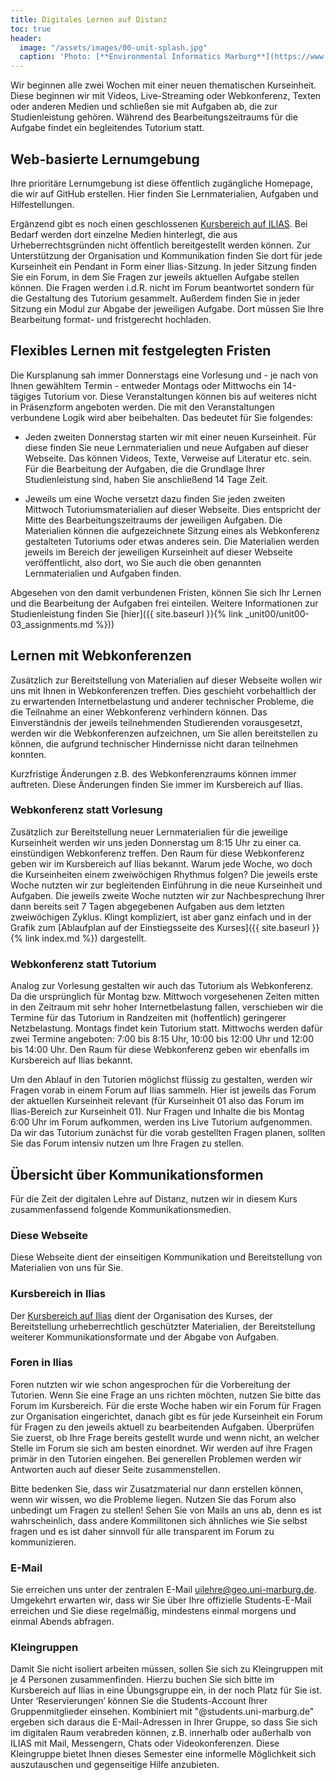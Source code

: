 ```yaml
---
title: Digitales Lernen auf Distanz
toc: true
header:
  image: "/assets/images/00-unit-splash.jpg"
  caption: 'Photo: [**Environmental Informatics Marburg**](https://www.flickr.com/environmentalinformatics-marburg/)'  
---
```


Wir beginnen alle zwei Wochen mit einer neuen thematischen Kurseinheit. Diese beginnen wir mit Videos, Live-Streaming oder Webkonferenz, Texten oder anderen Medien und schließen sie mit Aufgaben ab, die zur Studienleistung gehören. Während des Bearbeitungszeitraums für die Aufgabe findet ein begleitendes Tutorium statt.

## Web-basierte Lernumgebung

Ihre prioritäre Lernumgebung ist diese öffentlich zugängliche Homepage, die wir auf GitHub erstellen. Hier finden Sie Lernmaterialien, Aufgaben und Hilfestellungen.

Ergänzend gibt es noch einen geschlossenen [Kursbereich auf ILIAS](https://oer.uni-marburg.de/goto.php?target=crs_1858892&client_id=UNIMR). Bei Bedarf werden dort einzelne Medien hinterlegt, die aus Urheberrechtsgründen nicht öffentlich bereitgestellt werden können. Zur Unterstützung der Organisation und Kommunikation finden Sie dort für jede Kurseinheit ein Pendant in Form einer Ilias-Sitzung. In jeder Sitzung finden Sie ein Forum, in dem Sie Fragen zur jeweils aktuellen Aufgabe stellen können. Die Fragen werden i.d.R. nicht im Forum beantwortet sondern für die Gestaltung des Tutorium gesammelt. Außerdem finden Sie in jeder Sitzung ein Modul zur Abgabe der jeweiligen Aufgabe. Dort müssen Sie Ihre Bearbeitung format- und fristgerecht hochladen.

## Flexibles Lernen mit festgelegten Fristen
Die Kursplanung sah immer Donnerstags eine Vorlesung und - je nach von Ihnen gewähltem Termin - entweder Montags oder Mittwochs ein 14-tägiges Tutorium vor. Diese Veranstaltungen können bis auf weiteres nicht in Präsenzform angeboten werden. Die mit den Veranstaltungen verbundene Logik wird aber beibehalten. Das bedeutet für Sie folgendes:

* Jeden zweiten Donnerstag starten wir mit einer neuen Kurseinheit. Für diese finden Sie neue Lernmaterialien und neue Aufgaben auf dieser Webseite. Das können Videos, Texte, Verweise auf Literatur etc. sein. Für die Bearbeitung der Aufgaben, die die Grundlage Ihrer Studienleistung sind, haben Sie anschließend 14 Tage Zeit.

* Jeweils um eine Woche versetzt dazu finden Sie jeden zweiten Mittwoch Tutoriumsmaterialien auf dieser Webseite. Dies entspricht der Mitte des Bearbeitungszeitraums der jeweiligen Aufgaben. Die Materialien können die aufgezeichnete Sitzung eines als Webkonferenz gestalteten Tutoriums oder etwas anderes sein. Die Materialien werden jeweils im Bereich der jeweiligen Kurseinheit auf dieser Webseite veröffentlicht, also dort, wo Sie auch die oben genannten Lernmaterialien und Aufgaben finden.

Abgesehen von den damit verbundenen Fristen, können Sie sich Ihr Lernen und die Bearbeitung der Aufgaben frei einteilen. Weitere Informationen zur Studienleistung finden Sie [hier]({{ site.baseurl }}{% link _unit00/unit00-03_assignments.md %}))


## Lernen mit Webkonferenzen
Zusätzlich zur Bereitstellung von Materialien auf dieser Webseite wollen wir uns mit Ihnen in Webkonferenzen treffen. Dies geschieht vorbehaltlich der zu erwartenden Internetbelastung und anderer technischer Probleme, die die Teilnahme an einer Webkonferenz verhindern können. Das Einverständnis der jeweils teilnehmenden Studierenden vorausgesetzt, werden wir die Webkonferenzen aufzeichnen, um Sie allen bereitstellen zu können, die aufgrund technischer Hindernisse nicht daran teilnehmen konnten.

Kurzfristige Änderungen z.B. des Webkonferenzraums können immer auftreten. Diese Änderungen finden Sie immer im Kursbereich auf Ilias.

### Webkonferenz statt Vorlesung
Zusätzlich zur Bereitstellung neuer Lernmaterialien für die jeweilige Kurseinheit werden wir uns jeden Donnerstag um 8:15 Uhr zu einer ca. einstündigen Webkonferenz treffen. Den Raum für diese Webkonferenz geben wir im Kursbereich auf Ilias bekannt. Warum jede Woche, wo doch die Kurseinheiten einem zweiwöchigen Rhythmus folgen? Die jeweils erste Woche nutzten wir zur begleitenden Einführung in die neue Kurseinheit und Aufgaben. Die jeweils zweite Woche nutzten wir zur Nachbesprechung Ihrer dann bereits seit 7 Tagen abgegebenen Aufgaben aus dem letzten zweiwöchigen Zyklus. Klingt kompliziert, ist aber ganz einfach und in der Grafik zum [Ablaufplan auf der Einstiegsseite des Kurses]({{ site.baseurl }}{% link index.md %}) dargestellt.


### Webkonferenz statt Tutorium
Analog zur Vorlesung gestalten wir auch das Tutorium als Webkonferenz. Da die ursprünglich für Montag bzw. Mittwoch vorgesehenen Zeiten mitten in den Zeitraum mit sehr hoher Internetbelastung fallen, verschieben wir die Termine für das Tutorium in Randzeiten mit (hoffentlich) geringerer Netzbelastung. Montags findet kein Tutorium statt. Mittwochs werden dafür zwei Termine angeboten: 7:00 bis 8:15 Uhr, 10:00 bis 12:00 Uhr und 12:00 bis 14:00 Uhr. Den Raum für diese Webkonferenz geben wir ebenfalls im Kursbereich auf Ilias bekannt.

Um den Ablauf in den Tutorien möglichst flüssig zu gestalten, werden wir Fragen vorab in einem Forum auf Ilias sammeln. Hier ist jeweils das Forum der aktuellen Kurseinheit relevant (für Kurseinheit 01 also das Forum im Ilias-Bereich zur Kurseinheit 01). Nur Fragen und Inhalte die bis Montag 6:00 Uhr im Forum aufkommen, werden ins Live Tutorium aufgenommen. Da wir das Tutorium zunächst für die vorab gestellten Fragen planen, sollten Sie das Forum intensiv nutzen um Ihre Fragen zu stellen.  


## Übersicht über Kommunikationsformen

Für die Zeit der digitalen Lehre auf Distanz, nutzen wir in diesem Kurs zusammenfassend folgende Kommunikationsmedien.

### Diese Webseite
Diese Webseite dient der einseitigen Kommunikation und Bereitstellung von Materialien von uns für Sie.

### Kursbereich in Ilias
Der [Kursbereich auf Ilias](https://oer.uni-marburg.de/goto.php?target=crs_1858892&client_id=UNIMR) dient der Organisation des Kurses, der Bereitstellung urheberrechtlich geschützter Materialien, der Bereitstellung weiterer Kommunikationsformate und der Abgabe von Aufgaben.

### Foren in Ilias
Foren nutzten wir wie schon angesprochen für die Vorbereitung der Tutorien. Wenn Sie eine Frage an uns richten möchten, nutzen Sie bitte das Forum im Kursbereich. Für die erste Woche haben wir ein Forum für Fragen zur Organisation eingerichtet, danach gibt es für jede Kurseinheit ein Forum für Fragen zu den jeweils aktuell zu bearbeitenden Aufgaben. Überprüfen Sie zuerst, ob Ihre Frage bereits gestellt wurde und wenn nicht, an welcher Stelle im Forum sie sich am besten einordnet. Wir werden auf ihre Fragen primär in den Tutorien eingehen. Bei generellen Problemen werden wir Antworten auch auf dieser Seite zusammenstellen.

Bitte bedenken Sie, dass wir Zusatzmaterial nur dann erstellen können, wenn wir wissen, wo die Probleme liegen. Nutzen Sie das Forum also unbedingt um Fragen zu stellen! Sehen Sie von Mails an uns ab, denn es ist wahrscheinlich, dass andere Kommilitonen sich ähnliches wie Sie selbst fragen und es ist daher sinnvoll für alle transparent im Forum zu kommunizieren.


### E-Mail
Sie erreichen uns unter der zentralen E-Mail uilehre@geo.uni-marburg.de. Umgekehrt erwarten wir, dass wir Sie über Ihre offizielle Students-E-Mail erreichen und Sie diese regelmäßig, mindestens einmal morgens und einmal Abends abfragen.


### Kleingruppen
Damit Sie nicht isoliert arbeiten müssen, sollen Sie sich zu Kleingruppen mit je 4 Personen zusammenfinden. Hierzu buchen Sie sich bitte im Kursbereich auf Ilias in eine Übungsgruppe ein, in der noch Platz für Sie ist. Unter ‘Reservierungen’ können Sie die Students-Account Ihrer Gruppenmitglieder einsehen. Kombiniert mit "@students.uni-marburg.de" ergeben sich daraus die E-Mail-Adressen in Ihrer Gruppe, so dass Sie sich im digitalen Raum verabreden können, z.B. innerhalb oder außerhalb von ILIAS mit Mail, Messengern, Chats oder Videokonferenzen. Diese Kleingruppe bietet Ihnen dieses Semester eine informelle Möglichkeit sich auszutauschen und gegenseitige Hilfe anzubieten.
